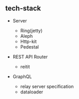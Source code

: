## tech-stack

- Server
  - Ring(jetty)
  - Aleph
  - Http-kit
  - Pedestal


- REST API Router
  - reitit

- GraphQL
  - relay server specification
  - dataloader
